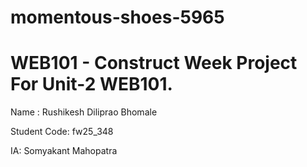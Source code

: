# momentous-shoes-5965

# WEB101 - Construct Week Project For Unit-2 WEB101.
Name : Rushikesh Diliprao Bhomale

Student Code: fw25_348

IA: Somyakant Mahopatra

